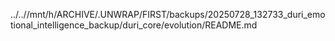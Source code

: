 ../..//mnt/h/ARCHIVE/.UNWRAP/FIRST/backups/20250728_132733_duri_emotional_intelligence_backup/duri_core/evolution/README.md